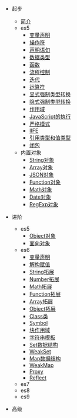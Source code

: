 * 起步
  * [简介](README.md)
  * es5
    * [变量声明](es5-variable.md)
    * [操作符](es5-operator.md)
    * [声明语句](es5-statements.md)
    * [数据类型](es5-datatype.md)
    * [函数](es5-function.md)
    * [流程控制](es5-controls.md)
    * [迭代](es5-iteration.md)
    * [运算符](es5-character.md)
    * [显式强制类型转换](es5-exp-conversions.md)
    * [隐式强制类型转换](es5-imp-conversions.md)
    * [作用域](es5-scope.md)
    * [JavaScript的执行](es5-js-execution.md)
    * [严格模式](es5-strict.md)
    * [IIFE](es5-iife.md)
    * [引用类型和值类型](es5-valuetype.md)
    * [闭包](es5-closure.md)
  * 内置对象
    * [String对象](es5-string.md)
    * [Array对象](es5-array.md)
    * [JSON对象](es5-json.md)
    * [Function对象](es5-function2.md)
    * [Math对象](es5-math.md)
    * [Date对象](es5-date.md)
    * [RegExp对象](es5-regexp.md)

* 进阶
  * es5
    * [Object对象](es5-object.md)
    * [面向对象](es5-object-oriented.md)
  * es6
    * [变量声明](es6-variable.md)
    * [解构赋值](es6-destructuring.md)
    * [String拓展](es6-string.md)
    * [Number拓展](es6-number.md)
    * [Math拓展](es6-math.md)
    * [Function拓展](es6-function.md)
    * [Array拓展](es6-array.md)
    * [Object拓展](es6-object.md)
    * [Class类](es6-class.md)
    * [Symbol](es6-symbol.md)
    * [块作用域](es6-block-scope.md)
    * [字符串模板](es6-template.md)
    * [Set数据结构](es6-set.md)
    * [WeakSet](es6-weakset.md)
    * [Map数据结构](es6-map.md)
    * [WeakMap](es6-weakmap.md)
    * [Proxy](es6-proxy.md)
    * [Reflect](es6-reflect.md)
  * es7
  * es8
  * es9

* 高级

